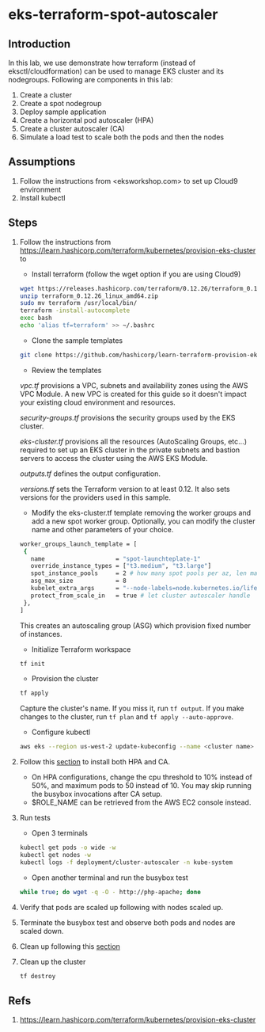 # eks-terraform-spot-autoscaler

## Introduction

In this lab, we use demonstrate how terraform (instead of eksctl/cloudformation) can be used to manage EKS cluster and its nodegroups. Following are components in this lab:

1. Create a cluster
1. Create a spot nodegroup
1. Deploy sample application
1. Create a horizontal pod autoscaler (HPA)
1. Create a cluster autoscaler (CA)
1. Simulate a load test to scale both the pods and then the nodes

## Assumptions

1. Follow the instructions from <eksworkshop.com> to set up Cloud9 environment
1. Install kubectl

## Steps

1. Follow the instructions from <https://learn.hashicorp.com/terraform/kubernetes/provision-eks-cluster> to
   * Install terraform (follow the wget option if you are using Cloud9)

   ```bash
   wget https://releases.hashicorp.com/terraform/0.12.26/terraform_0.12.26_linux_amd64.zip
   unzip terraform_0.12.26_linux_amd64.zip
   sudo mv terraform /usr/local/bin/
   terraform -install-autocomplete
   exec bash
   echo 'alias tf=terraform' >> ~/.bashrc
   ```

   * Clone the sample templates

   ```bash
   git clone https://github.com/hashicorp/learn-terraform-provision-eks-cluster
   ```

   * Review the templates

   *vpc.tf* provisions a VPC, subnets and availability zones using the AWS VPC Module. A new VPC is created for this guide so it doesn't impact your existing cloud environment and resources.

   *security-groups.tf* provisions the security groups used by the EKS cluster.

   *eks-cluster.tf* provisions all the resources (AutoScaling Groups, etc...) required to set up an EKS cluster in the private subnets and bastion servers to access the cluster using the AWS EKS Module.

   *outputs.tf* defines the output configuration.

   *versions.tf* sets the Terraform version to at least 0.12. It also sets versions for the providers used in this sample.

   * Modify the eks-cluster.tf template removing the worker groups and add a new spot worker group. Optionally, you can modify the cluster name and other parameters of your choice.

   ```bash
   worker_groups_launch_template = [
    {
      name                    = "spot-launchteplate-1"
      override_instance_types = ["t3.medium", "t3.large"]
      spot_instance_pools     = 2 # how many spot pools per az, len matches instances types len
      asg_max_size            = 8
      kubelet_extra_args      = "--node-labels=node.kubernetes.io/lifecycle=spot"
      protect_from_scale_in   = true # let cluster autoscaler handle
    },
   ]
   ```

   This creates an autoscaling group (ASG) which provision fixed number of instances.

   * Initialize Terraform workspace

   ```bash
   tf init
   ```

   * Provision the cluster

   ```bash
   tf apply
   ```

   Capture the cluster's name. If you miss it, run `tf output`. If you make changes to the cluster, run `tf plan` and `tf apply --auto-approve`.

   * Configure kubectl

   ```bash
   aws eks --region us-west-2 update-kubeconfig --name <cluster name>
   ```

1. Follow this [section](https://eksworkshop.com/beginner/080_scaling/) to install both HPA and CA.

   * On HPA configurations, change the cpu threshold to 10% instead of 50%, and maximum pods to 50 instead of 10. You may skip running the busybox invocations after CA setup.
   * $ROLE_NAME can be retrieved from the AWS EC2 console instead.

1. Run tests

   * Open 3 terminals

   ```bash
   kubectl get pods -o wide -w
   kubectl get nodes -w
   kubectl logs -f deployment/cluster-autoscaler -n kube-system
   ```

   * Open another terminal and run the busybox test

   ```bash
   while true; do wget -q -O - http://php-apache; done
   ```

1. Verify that pods are scaled up following with nodes scaled up.
1. Terminate the busybox test and observe both pods and nodes are scaled down.
1. Clean up following this [section](https://eksworkshop.com/beginner/080_scaling/cleanup/)
1. Clean up the cluster

   ```bash
   tf destroy
   ```

## Refs

1. <https://learn.hashicorp.com/terraform/kubernetes/provision-eks-cluster>
